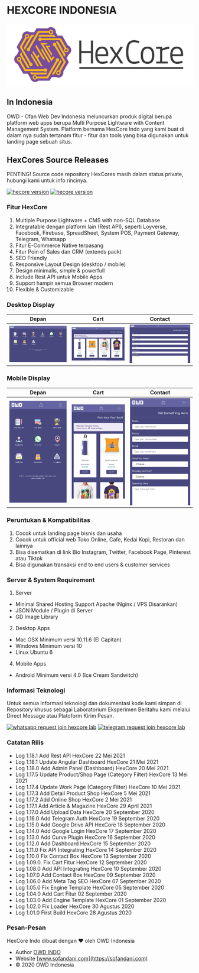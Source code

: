 # HEXCORE INDONESIA
![HexCore Logo](https://github.com/ofan-web-developer/HexCores-Indo-Prod/blob/master/owd_images/hexacore.svg)
## In Indonesia
OWD - Ofan Web Dev Indonesia meluncurkan produk digital berupa platform web apps berupa Multi Purpose Lightware with Content Management System.
Platform bernama HexCore Indo yang kami buat di dalam nya sudah tertanam fitur - fitur dan tools yang bisa digunakan untuk landing page sebuah situs.

## HexCores Source Releases
PENTING! Source code repository HexCores masih dalam status private, hubungi kami untuk info rincinya.

<a href="https://github.com/ofan-web-developer/HexCores-Indonesia"><img src="https://img.shields.io/badge/hexcore indo pro (private)-v.1.18.0-blueviolet?style=for-the-badge" alt="hecore version"></a> 
<a href="https://github.com/ofan-web-developer/HexCores-Indonesia-Free"><img src="https://img.shields.io/badge/hexcore indo free (private)-v.1.18.0-brightgreen?style=for-the-badge" alt="hecore version"></a>

### Fitur HexCore
1. Multiple Purpose Lightware + CMS with non-SQL Database
2. Integratable dengan platform lain (Rest API), seperti Loyverse, Facebook, Firebase, SpreadSheet, System POS, Payment Gateway, Telegram, Whatsapp
3. Fitur E-Commerce Native terpasang
4. Fitur Poin of Sales dan CRM (extends pack)
5. SEO Friendly
6. Responsive Layout Design (desktop / mobile)
7. Design minimalis, simple & powerfull
8. Include Rest API untuk Mobile Apps
9. Support hampir semua Browser modern
10. Flexible & Customizable

### Desktop Display
| Depan | Cart | Contact |
:---------------: | :---------------: | :---------------:
![hexcore owd 1](https://github.com/ofan-web-developer/HexCores-Indo-Prod/blob/master/owd_images/owd-desk-1.png) | ![hexcore owd 2](https://github.com/ofan-web-developer/HexCores-Indo-Prod/blob/master/owd_images/owd-desk-2.png) | ![hexcore owd 3](https://github.com/ofan-web-developer/HexCores-Indo-Prod/blob/master/owd_images/owd-desk-3.png)

### Mobile Display
| Depan | Cart | Contact |
:---------------: | :---------------: | :---------------:
![hexcore owd 1](https://github.com/ofan-web-developer/HexCores-Indo-Prod/blob/master/owd_images/owd-phone-1.png) | ![hexcore owd 2](https://github.com/ofan-web-developer/HexCores-Indo-Prod/blob/master/owd_images/owd-phone-2.png) | ![hexcore owd 3](https://github.com/ofan-web-developer/HexCores-Indo-Prod/blob/master/owd_images/owd-phone-3.png)

### Peruntukan & Kompatibilitas
1. Cocok untuk landing page bisnis dan usaha
2. Cocok untuk official web Toko Online, Cafe, Kedai Kopi, Restoran dan lainnya
3. Bisa disematkan di link Bio Instagram, Twitter, Facebook Page, Pinterest atau Tiktok
4. Bisa digunakan transaksi end to end users & customer services

### Server & System Requirement
1. Server
  - Minimal Shared Hosting Support Apache (Nginx / VPS Disarankan)
  - JSON Module / Plugin di Server
  - GD Image Library
2. Desktop Apps
  - Mac OSX Minimum versi 10.11.6 (El Capitan)
  - Windows Minimum versi 10
  - Linux Ubuntu 6
4. Mobile Apps
  - Android Minimum versi 4.0 (Ice Cream Sandwitch)

### Informasi Teknologi
Untuk semua informasi teknologi dan dokumentasi kode kami simpan di Repository khusus sebagai Laboratorium Eksperimen
Beritahu kami melalui Direct Message atau Platoform Kirim Pesan. 

<a href="https://api.whatsapp.com/send?phone=+6281511190339&text=Request%20Lab%20HexCores%20[Github]"><img src="https://img.shields.io/badge/WhatsApp-25D366?style=for-the-badge&logo=whatsapp&logoColor=white" alt="whatsapp request join hexcore lab"></a> <a href="https://t.me/joinchat/uOxRiaSdZF41ZmE1"><img src="https://img.shields.io/badge/Telegram-2CA5E0?style=for-the-badge&logo=telegram&logoColor=white" alt="telegram request join hexcore lab"></a>

### Catatan Rilis
- Log 1.18.1 Add Rest API HexCore 22 Mei 2021
- Log 1.18.1 Update Angular Dashboard HexCore 21 Mei 2021
- Log 1.18.0 Add Admin Panel (Dashboard) HexCore 20 Mei 2021
- Log 1.17.5 Update Product/Shop Page (Category Filter) HexCore 13 Mei 2021
- Log 1.17.4 Update Work Page (Category Filter) HexCore 10 Mei 2021
- Log 1.17.3 Add Detail Product Shop HexCore 5 Mei 2021
- Log 1.17.2 Add Online Shop HexCore 2 Mei 2021
- Log 1.17.1 Add Article & Magazine HexCore 29 April 2021
- Log 1.17.0 Add Upload Data HexCore 20 September 2020
- Log 1.16.0 Add Telegram Auth HexCore 19 September 2020
- Log 1.15.0 Add Google Drive API HexCore 18 September 2020
- Log 1.14.0 Add Google Login HexCore 17 September 2020
- Log 1.13.0 Add Curve Plugin HexCore 16 September 2020
- Log 1.12.0 Add Dashboard HexCore 15 September 2020
- Log 1.11.0 Fix API Integrating HexCore 14 September 2020
- Log 1.10.0 Fix Contact Box HexCore 13 September 2020
- Log 1.09.0. Fix Cart Fitur HexCore 12 September 2020
- Log 1.08.0 Add API Integrating HexCore 10 September 2020
- Log 1.07.0 Add Contact Box HexCore 09 September 2020
- Log 1.06.0 Add Meta Tag SEO HexCore 07 September 2020
- Log 1.05.0 Fix Engine Template HexCore 05 September 2020
- Log 1.04.0 Add Cart Fitur 02 September 2020
- Log 1.03.0 Add Engine Template HexCore 01 September 2020
- Log 1.02.0 Fix Loader HexCore 30 Agustus 2020
- Log 1.01.0 First Build HexCore 28 Agustus 2020

### Pesan-Pesan
HexCore Indo dibuat dengan &hearts; oleh OWD Indonesia
- Author [OWD INDO](https://sofandani.com/magz/read/about-owd)
- Website [www.sofandani.com](https://sofandani.com)
- &copy; 2020 OWD Indonesia

